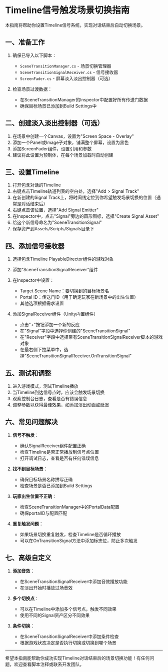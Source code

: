 # Timeline信号触发场景切换指南

本指南将帮助你设置Timeline信号系统，实现对话结束后自动切换场景。

## 一、准备工作

1. 确保已导入以下脚本：
   - `SceneTransitionManager.cs` - 场景切换管理器
   - `SceneTransitionSignalReceiver.cs` - 信号接收器
   - `ScreenFader.cs` - 屏幕淡入淡出控制器（可选）

2. 检查场景过渡数据：
   - 在SceneTransitionManager的Inspector中配置好所有传送门数据
   - 确保目标场景已添加到Build Settings中

## 二、创建淡入淡出控制器（可选）

1. 在场景中创建一个Canvas，设置为"Screen Space - Overlay"
2. 添加一个Panel或Image子对象，铺满整个屏幕，设置为黑色
3. 添加ScreenFader组件，设置引用和参数
4. 建议将此设置为预制体，在每个场景加载时自动创建

## 三、设置Timeline

1. 打开包含对话的Timeline
2. 右键点击Timeline轨道列表的空白处，选择"Add > Signal Track"
3. 在新创建的Signal Track上，将时间线定位到你希望触发场景切换的位置（通常是对话结束后）
4. 右键点击该位置，选择"Add Signal Emitter"
5. 在Inspector中，点击"Signal"旁边的圆形图标，选择"Create Signal Asset"
6. 给这个新信号命名为"SceneTransitionSignal"
7. 保存资产到Assets/Scripts/Signals目录下

## 四、添加信号接收器

1. 选择包含Timeline PlayableDirector组件的游戏对象
2. 添加"SceneTransitionSignalReceiver"组件
3. 在Inspector中设置：
   - Target Scene Name：要切换到的目标场景名
   - Portal ID：传送门ID（用于确定玩家在新场景中的出生位置）
   - 其他选项根据需求设置

4. 添加SignalReceiver组件（Unity内置组件）
   - 点击"+"按钮添加一个新的反应
   - 在"Signal"字段中选择你创建的"SceneTransitionSignal"
   - 在"Receiver"字段中选择带有SceneTransitionSignalReceiver脚本的游戏对象
   - 在最右侧下拉菜单中，选择"SceneTransitionSignalReceiver.OnTransitionSignal"

## 五、测试和调整

1. 进入游戏模式，测试Timeline播放
2. 当Timeline到达信号点时，应该会触发场景切换
3. 观察控制台日志，查看是否有错误信息
4. 调整参数以获得最佳效果，如添加淡出动画或延迟

## 六、常见问题解决

1. **信号不触发**：
   - 确认SignalReceiver组件配置正确
   - 检查Timeline是否正常播放到信号点位置
   - 打开调试日志，查看是否有任何错误信息

2. **找不到目标场景**：
   - 确保目标场景名称拼写正确
   - 检查场景是否已添加到Build Settings

3. **玩家出生位置不正确**：
   - 检查SceneTransitionManager中的PortalData配置
   - 确保portalID与配置匹配

4. **重复触发问题**：
   - 如果场景切换重复触发，检查Timeline是否循环播放
   - 可以在OnTransitionSignal方法中添加标志位，防止多次触发

## 七、高级自定义

1. **添加音效**：
   - 在SceneTransitionSignalReceiver中添加音效播放功能
   - 在淡出开始时播放过场音效

2. **多个切换点**：
   - 可以在Timeline中添加多个信号点，触发不同效果
   - 使用不同的Signal资产区分不同效果

3. **条件切换**：
   - 在SceneTransitionSignalReceiver中添加条件检查
   - 根据游戏状态决定是否执行切换或切换到哪个场景

---

希望本指南能帮助你成功实现Timeline对话结束后的场景切换功能！有任何问题，欢迎查看脚本注释或联系开发团队。 